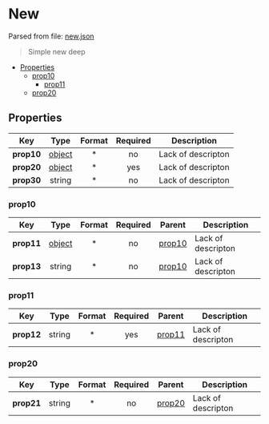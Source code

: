 # __New__

Parsed from file: [new.json](https://github.com/McCastles/JMC/blob/master/examples/simple/simple-deep.json)
> Simple new deep
* [Properties](#properties)
	* [prop10](#prop10)
		* [prop11](#prop11)
	* [prop20](#prop20)
## __Properties__
|Key|Type|Format|Required|Description|
|-|:-:|:-:|:-:|-|
|__prop10__|[object](#prop10)|*|no|Lack of descripton|
|__prop20__|[object](#prop20)|*|yes|Lack of descripton|
|__prop30__|string|*|no|Lack of descripton|
### __prop10__
|Key|Type|Format|Required|Parent|Description|
|-|:-:|:-:|:-:|:-:|-|
|__prop11__|[object](#prop11)|*|no|[prop10](prop10)|Lack of descripton|
|__prop13__|string|*|no|[prop10](prop10)|Lack of descripton|
### __prop11__
|Key|Type|Format|Required|Parent|Description|
|-|:-:|:-:|:-:|:-:|-|
|__prop12__|string|*|yes|[prop11](prop11)|Lack of descripton|
### __prop20__
|Key|Type|Format|Required|Parent|Description|
|-|:-:|:-:|:-:|:-:|-|
|__prop21__|string|*|no|[prop20](prop20)|Lack of descripton|
